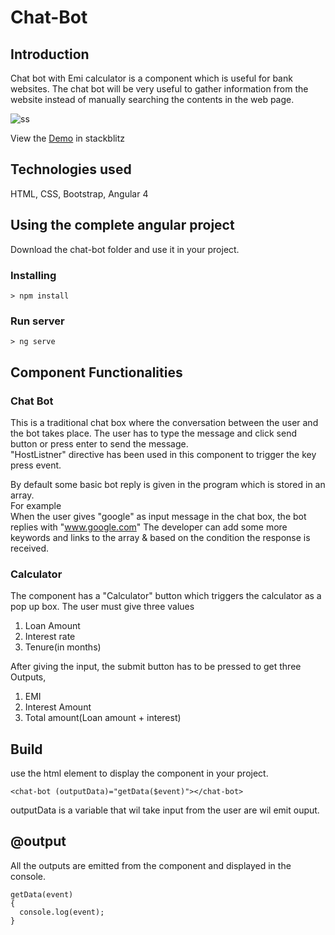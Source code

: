# Chat-Bot

## Introduction

Chat bot with Emi calculator is a component which is useful for bank websites. The chat bot will be very useful to gather 
information from the website instead of manually searching the contents in the web page.

![ss](https://user-images.githubusercontent.com/36465905/36368019-5aa571dc-157b-11e8-9b52-444be46f32b4.jpg)


View the [Demo](https://stackblitz.com/edit/angular-uyhgrt?embed=1&file=app/app.component.html) in stackblitz

## Technologies used
HTML, CSS, Bootstrap, Angular 4

## Using the complete angular project
Download the chat-bot folder and use it in your project.

### Installing

```
> npm install
```

### Run server

```
> ng serve
```

## Component Functionalities 

###  Chat Bot
This is a traditional chat box where the conversation between the user and the bot takes place. The user has to type the message and click
send button or press enter to send the message.<br>
"HostListner" directive has been used in this component to trigger the key press event. <br>

By default some basic bot reply is given in the program which is stored in an array.<br>
For example<br>
When the user gives "google" as input message in the chat box, the bot replies with "www.google.com" The developer can add some more 
keywords and links to the array & based on the condition the response is received.


### Calculator 
The component has a "Calculator" button which triggers the calculator as a pop up box. The user must give three values 
1. Loan Amount
2. Interest rate
3. Tenure(in months) <br>

After giving the input, the submit button has to be pressed to get three Outputs,

1. EMI
2. Interest Amount
3. Total amount(Loan amount + interest)


## Build 
use the html element to display the component in your project. <br>

``` <chat-bot (outputData)="getData($event)"></chat-bot> ```

outputData is a variable that wil take input from the user are wil emit ouput.

## @output
All the outputs are emitted from the component and displayed in the console.

```
getData(event) 
{ 
  console.log(event); 
}

```
